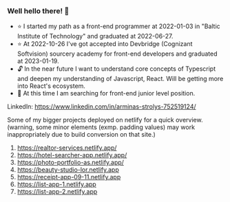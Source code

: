 ### Well hello there! 👋

- :star: I started my path as a front-end programmer at 2022-01-03 in "Baltic Institute of Technology" and graduated at 2022-06-27.
- :star: At 2022-10-26 I've got accepted into Devbridge (Cognizant Softvision) sourcery academy for front-end developers and graduated at 2023-01-19.
- :unlock: In the near future I want to understand core concepts of Typescript and deepen my understanding of Javascript, React. Will be getting more into React's ecosystem.
- :triangular_flag_on_post: At this time I am searching for front-end junior level position.

LinkedIn: https://www.linkedin.com/in/arminas-strolys-752519124/

Some of my bigger projects deployed on netlify for a quick overview. (warning, some minor elements (exmp. padding values) may work inappropriately due to build conversion on that site.)

1) https://realtor-services.netlify.app/
2) https://hotel-searcher-app.netlify.app/
3) https://photo-portfolio-as.netlify.app/
4) https://beauty-studio-lor.netlify.app
5) https://receipt-app-09-11.netlify.app
6) https://list-app-1.netlify.app
7) https://list-app-2.netlify.app
